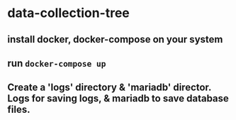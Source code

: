 # data-collection-tree

## install docker, docker-compose on your system
## run `docker-compose up`
## Create a 'logs' directory & 'mariadb' director. Logs for saving logs, & mariadb to save database files.
